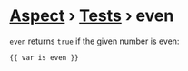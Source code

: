 [Aspect](./../../readme.md) › [Tests](./../tests.md) › even
===========

<!-- {% raw %} -->

`even` returns `true` if the given number is even:

```twig
{{ var is even }}
```

<!-- {% endraw %} -->
